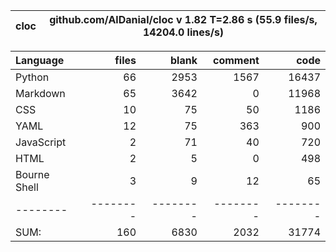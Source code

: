 cloc|github.com/AlDanial/cloc v 1.82  T=2.86 s (55.9 files/s, 14204.0 lines/s)
--- | ---

Language|files|blank|comment|code
:-------|-------:|-------:|-------:|-------:
Python|66|2953|1567|16437
Markdown|65|3642|0|11968
CSS|10|75|50|1186
YAML|12|75|363|900
JavaScript|2|71|40|720
HTML|2|5|0|498
Bourne Shell|3|9|12|65
--------|--------|--------|--------|--------
SUM:|160|6830|2032|31774

